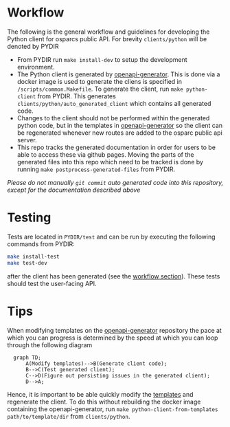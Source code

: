 # Workflow

The following is the general workflow and guidelines for developing the Python client for osparcs public API. For brevity `clients/python` will be denoted by PYDIR

- From PYDIR run `make install-dev` to setup the development environment.
- The Python client is generated by [openapi-generator](https://github.com/ITISFoundation/openapi-generator). This is done via a docker image is used to generate the cliens is specified in `/scripts/common.Makefile`. To generate the client, run `make python-client` from PYDIR. This generates `clients/python/auto_generated_client` which contains all generated code.
- Changes to the client should not be performed within the generated python code, but in the templates in [openapi-generator](https://github.com/ITISFoundation/openapi-generator) so the client can be regenerated whenever new routes are added to the osparc public api server.
- This repo tracks the generated documentation in order for users to be able to access these via github pages. Moving the parts of the generated files into this repo which need to be tracked is done by running `make postprocess-generated-files` from PYDIR.

*Please do not manually `git commit` auto generated code into this repository, except for the documentation described above*

# Testing
Tests are located in `PYDIR/test` and can be run by executing the following commands from PYDIR:
```bash
make install-test
make test-dev
```
after the client has been generated (see the [workflow section](#workflow)). These tests should test the user-facing API.

# Tips
When modifying templates on the [openapi-generator](https://github.com/ITISFoundation/openapi-generator) repository the pace at which you can progress is determined by the speed at which you can loop through the following diagram

```mermaid
  graph TD;
      A(Modify templates)-->B(Generate client code);
      B-->C(Test generated client);
      C-->D(Figure out persisting issues in the generated client);
      D-->A;
```

Hence, it is important to be able quickly modify the [templates](https://github.com/ITISFoundation/openapi-generator/tree/master/modules/openapi-generator/src/main/resources) and regenerate the client. To do this without rebuilding the docker image containing the openapi-generator, run `make python-client-from-templates path/to/template/dir` from `clients/python`.

